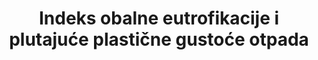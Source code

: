 ---
title: Indeks obalne eutrofikacije i plutajuće plastične gustoće otpada
permalink: /14-1-1/
sdg_goal: 14
layout: indicator
indicator: 14.1.1
indicator_variable: null
graph: null
graph_type_description: null
graph_status_notes: unk
variable_description: null
variable_notes: null
un_designated_tier: '3'
un_custodial_agency: "UNEP  (Partnering  Agencies:  IOC-UNESCO,  IMO,  FAO)"
target_id: '14.1'
has_metadata: true
goal_meta_link: 'http://unstats.un.org/sdgs/files/metadata-compilation/Metadata-Goal-14.pdf'
goal_meta_link_page: 2
indicator_name: Indeks obalne eutrofikacije i plutajuće plastične gustoće otpada
indicator_definition: Indeks obalne eutrofikacije i plutajuće plastične gustoće otpada (čestice/km2)
source_title: null
source_notes: null
published: true  

rationale_interpretation: >-
  UNEP je dostupan kako bi pomogao u operacionalizaciji ovih predloženih pokazatelja kroz partnerstvo Global Nutrient Partnership i Marine Litter koji rade s MOO-om, GESAMP-om, drugima itd. Ranije predloženi pokazatelj učinkovitosti korištenja dušika je do neke mjere ugrađen u širi indeks obalne obalne eutrofikacije (ICEP) , @ @ Štoviše, 18 regionalnih konvencija o morskim oceanima i akcijski planovi trenutno rade na razvoju osnovnog skupa zajedničkih pokazatelja koji će se koristiti na regionalnim morskim područjima za praćenje i izvješćivanje o stanju morskog okoliša. Nekoliko predloženih pokazatelja odnosi se na 14.1, na primjer: (a) koncentraciju klorofila kao pokazatelja biomase fitoplanktona; (b) Lokacije i učestalost cvjetanja algi (c) Trendovi odabranih prioritetnih kemikalija koji ne sadrže POP i teške metale; (d) Kvantifikaciju i klasifikaciju predmeta plašta u plaži, kao i indikatori koji se odnose na upravljanje onečišćenjem mora i otpadom.
target: >-
  Do 2025. spriječiti i značajno smanjiti onečišćenje mora svih vrsta, osobito od kopnenih aktivnosti, uključujući morske otpatke i onečišćenje hranjivim tvarima
---